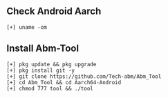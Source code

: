 ## Check Android Aarch
```
[+] uname -om
```
## Install Abm-Tool
```
[+] pkg update && pkg upgrade
[+] pkg install git -y
[+] git clone https://github.com/Tech-abm/Abm_Tool
[+] cd Abm_Tool && cd Aarch64-Android
[+] chmod 777 tool && ./tool
```

